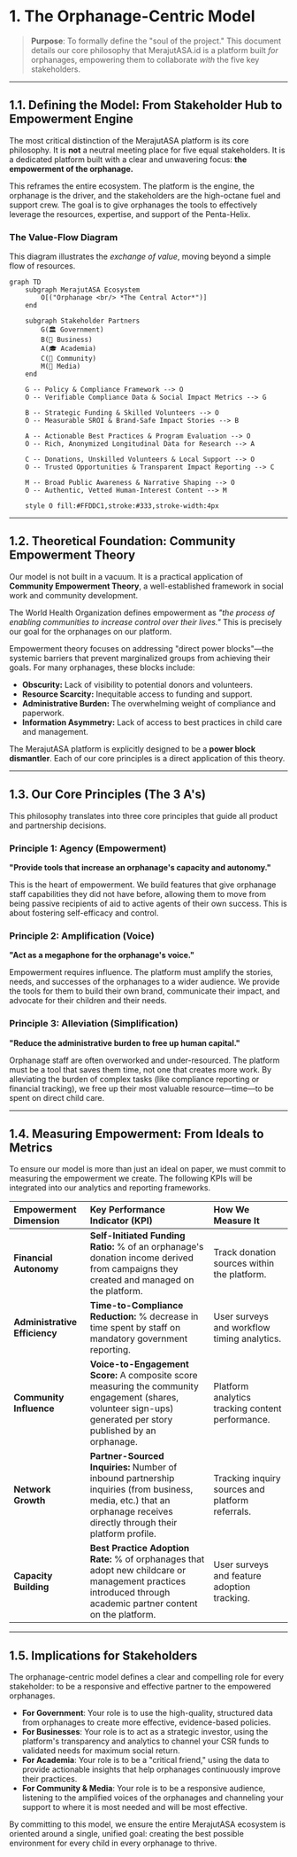 # 1. The Orphanage-Centric Model

> **Purpose**: To formally define the "soul of the project." This document details our core philosophy that MerajutASA.id is a platform built *for* orphanages, empowering them to collaborate *with* the five key stakeholders.

---

## 1.1. Defining the Model: From Stakeholder Hub to Empowerment Engine

The most critical distinction of the MerajutASA platform is its core philosophy. It is **not** a neutral meeting place for five equal stakeholders. It is a dedicated platform built with a clear and unwavering focus: **the empowerment of the orphanage.**

This reframes the entire ecosystem. The platform is the engine, the orphanage is the driver, and the stakeholders are the high-octane fuel and support crew. The goal is to give orphanages the tools to effectively leverage the resources, expertise, and support of the Penta-Helix.

### The Value-Flow Diagram

This diagram illustrates the *exchange of value*, moving beyond a simple flow of resources.

```mermaid
graph TD
    subgraph MerajutASA Ecosystem
        O[("Orphanage <br/> *The Central Actor*")]
    end

    subgraph Stakeholder Partners
        G(🏛️ Government)
        B(🏢 Business)
        A(🎓 Academia)
        C(👥 Community)
        M(📰 Media)
    end

    G -- Policy & Compliance Framework --> O
    O -- Verifiable Compliance Data & Social Impact Metrics --> G

    B -- Strategic Funding & Skilled Volunteers --> O
    O -- Measurable SROI & Brand-Safe Impact Stories --> B

    A -- Actionable Best Practices & Program Evaluation --> O
    O -- Rich, Anonymized Longitudinal Data for Research --> A

    C -- Donations, Unskilled Volunteers & Local Support --> O
    O -- Trusted Opportunities & Transparent Impact Reporting --> C

    M -- Broad Public Awareness & Narrative Shaping --> O
    O -- Authentic, Vetted Human-Interest Content --> M

    style O fill:#FFDDC1,stroke:#333,stroke-width:4px
```

---

## 1.2. Theoretical Foundation: Community Empowerment Theory

Our model is not built in a vacuum. It is a practical application of **Community Empowerment Theory**, a well-established framework in social work and community development.

The World Health Organization defines empowerment as *"the process of enabling communities to increase control over their lives."* This is precisely our goal for the orphanages on our platform.

Empowerment theory focuses on addressing "direct power blocks"—the systemic barriers that prevent marginalized groups from achieving their goals. For many orphanages, these blocks include:
*   **Obscurity:** Lack of visibility to potential donors and volunteers.
*   **Resource Scarcity:** Inequitable access to funding and support.
*   **Administrative Burden:** The overwhelming weight of compliance and paperwork.
*   **Information Asymmetry:** Lack of access to best practices in child care and management.

The MerajutASA platform is explicitly designed to be a **power block dismantler**. Each of our core principles is a direct application of this theory.

---

## 1.3. Our Core Principles (The 3 A's)

This philosophy translates into three core principles that guide all product and partnership decisions.

### Principle 1: Agency (Empowerment)
**"Provide tools that increase an orphanage's capacity and autonomy."**

This is the heart of empowerment. We build features that give orphanage staff capabilities they did not have before, allowing them to move from being passive recipients of aid to active agents of their own success. This is about fostering self-efficacy and control.

### Principle 2: Amplification (Voice)
**"Act as a megaphone for the orphanage's voice."**

Empowerment requires influence. The platform must amplify the stories, needs, and successes of the orphanages to a wider audience. We provide the tools for them to build their own brand, communicate their impact, and advocate for their children and their needs.

### Principle 3: Alleviation (Simplification)
**"Reduce the administrative burden to free up human capital."**

Orphanage staff are often overworked and under-resourced. The platform must be a tool that saves them time, not one that creates more work. By alleviating the burden of complex tasks (like compliance reporting or financial tracking), we free up their most valuable resource—time—to be spent on direct child care.

---

## 1.4. Measuring Empowerment: From Ideals to Metrics

To ensure our model is more than just an ideal on paper, we must commit to measuring the empowerment we create. The following KPIs will be integrated into our analytics and reporting frameworks.

| Empowerment Dimension | Key Performance Indicator (KPI) | How We Measure It |
| :--- | :--- | :--- |
| **Financial Autonomy** | **Self-Initiated Funding Ratio:** % of an orphanage's donation income derived from campaigns they created and managed on the platform. | Track donation sources within the platform. |
| **Administrative Efficiency** | **Time-to-Compliance Reduction:** % decrease in time spent by staff on mandatory government reporting. | User surveys and workflow timing analytics. |
| **Community Influence** | **Voice-to-Engagement Score:** A composite score measuring the community engagement (shares, volunteer sign-ups) generated per story published by an orphanage. | Platform analytics tracking content performance. |
| **Network Growth** | **Partner-Sourced Inquiries:** Number of inbound partnership inquiries (from business, media, etc.) that an orphanage receives directly through their platform profile. | Tracking inquiry sources and platform referrals. |
| **Capacity Building** | **Best Practice Adoption Rate:** % of orphanages that adopt new childcare or management practices introduced through academic partner content on the platform. | User surveys and feature adoption tracking. |

---

## 1.5. Implications for Stakeholders

The orphanage-centric model defines a clear and compelling role for every stakeholder: to be a responsive and effective partner to the empowered orphanages.

*   **For Government**: Your role is to use the high-quality, structured data from orphanages to create more effective, evidence-based policies.
*   **For Businesses**: Your role is to act as a strategic investor, using the platform's transparency and analytics to channel your CSR funds to validated needs for maximum social return.
*   **For Academia**: Your role is to be a "critical friend," using the data to provide actionable insights that help orphanages continuously improve their practices.
*   **For Community & Media**: Your role is to be a responsive audience, listening to the amplified voices of the orphanages and channeling your support to where it is most needed and will be most effective.

By committing to this model, we ensure the entire MerajutASA ecosystem is oriented around a single, unified goal: creating the best possible environment for every child in every orphanage to thrive.
